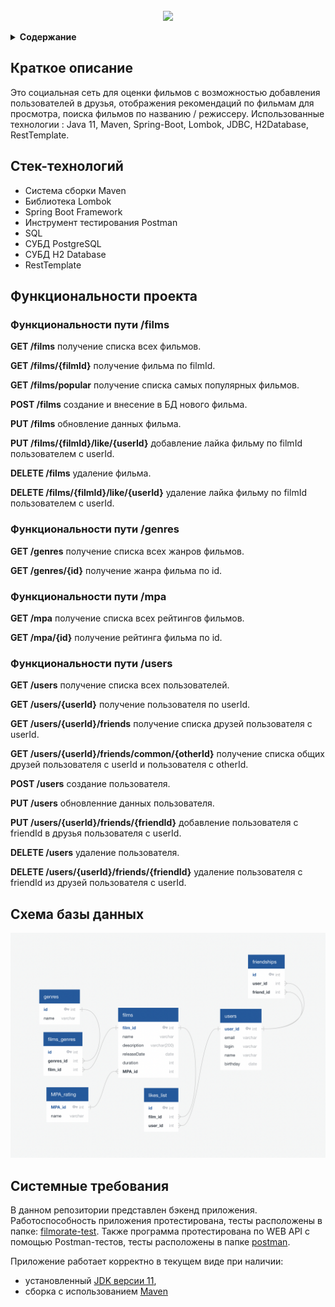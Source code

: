 
<!-- PROJECT LOGO -->
<br />
<div align="center">
  <a href="https://github.com/github_username/repo_name">
    <img src="https://x-lines.ru/letters/i/cyrillicfancy/1194/000000/32/0/e3wsa5mxqjoze3e.png">
  </a>

  <p align="center">
  </p>
</div>


</details>
<details><summary><b>Содержание</b></summary>
  
    1. Краткое описание
    2. Стек-технологий
    3. Функциональности проекта
    4. Схема базы данных
    5. Системные требования
    
</details>


## Краткое описание

Это социальная сеть для оценки фильмов с возможностью добавления пользователей в друзья, отображения рекомендаций по фильмам для просмотра, поиска фильмов по названию / режиссеру. Использованные технологии : Java 11, Maven, Spring-Boot, Lombok, JDBC, H2Database, RestTemplate.

## Стек-технологий

* Система сборки Maven
* Библиотека Lombok
* Spring Boot Framework
* Инструмент тестирования Postman
* SQL
* СУБД PostgreSQL
* СУБД H2 Database
* RestTemplate

## Функциональности проекта

### Функциональности пути /films

**GET /films** получение списка всех фильмов.

**GET /films/{filmId}** получение фильма по filmId.

**GET /films/popular** получение списка самых популярных фильмов.

**POST /films** создание и внесение в БД нового фильма.

**PUT /films** обновление данных фильма.

**PUT /films/{filmId}/like/{userId}** добавление лайка фильму по filmId пользователем с userId.

**DELETE /films** удаление фильма.

**DELETE /films/{filmId}/like/{userId}** удаление лайка фильму по filmId пользователем с userId.

### Функциональности пути /genres

**GET /genres** получение списка всех жанров фильмов.

**GET /genres/{id}** получение жанра фильма по id.

### Функциональности пути /mpa

**GET /mpa** получение списка всех рейтингов фильмов.

**GET /mpa/{id}** получение рейтинга фильма по id.

### Функциональности пути /users

**GET /users** получение списка всех пользователей.

**GET /users/{userId}** получение пользователя по userId.

**GET /users/{userId}/friends** получение списка друзей пользователя с userId.

**GET /users/{userId}/friends/common/{otherId}** получение списка общих друзей пользователя с userId и пользователя с otherId.

**POST /users** создание пользователя.

**PUT /users** обновленние данных пользователя.

**PUT /users/{userId}/friends/{friendId}** добавление пользователя с friendId в друзья пользователя с userId.

**DELETE /users** удаление пользователя.

**DELETE /users/{userId}/friends/{friendId}** удаление пользователя с friendId из друзей пользователя с userId.


## Схема базы данных
![ShareIt Data Base diagram](https://github.com/DmitreeV/java-filmorate/blob/main/images/ER-diagram.png)

## Системные требования

В данном репозитории представлен бэкенд приложения. Работоспособность приложения протестирована, тесты расположены в
папкe: [filmorate-test](./src/test). Также программа протестирована по WEB API с помощью
Postman-тестов, тесты расположены в папке [postman](./postman/).

Приложение работает корректно в текущем виде при наличии:

- установленный [JDK версии 11](https://docs.aws.amazon.com/corretto/),
- сборка с использованием [Maven](https://maven.apache.org/)
